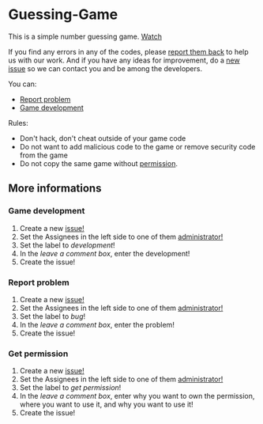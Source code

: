 # Guessing-Game
This is a simple number guessing game.
<a href="https://jsoftver.github.io/Guessing-Game/">Watch</a>

If you find any errors in any of the codes, please <a href="#reportProblem">report them back</a> to help us with our work. And if you have any ideas for improvement, do a <a href="#gameDev">new issue</a> so we can contact you and be among the developers.

You can:
- <lu><a href="#reportProblem">Report problem</a></lu>
- <lu><a href="#gameDev">Game development</a></lu>

Rules:
- Don't hack, don't cheat outside of your game code
- Do not want to add malicious code to the game or remove security code from the game
- Do not copy the same game without <a href="#permit">permission</a>.

## More informations

<h3 id="gameDev">Game development</h3>

1. Create a new [issue!](https://github.com/JSoftver/Guessing-Game/issues/new)
2. Set the Assignees in the left side to one of them [administrator!](https://github.com/JSoftver/Welcome/blob/main/README.md#adminList)
3. Set the label to _development_!
4. In the _leave a comment box_, enter the development!
5. Create the issue!

<h3 id="reportProblem">Report problem</h3>

1. Create a new [issue!](https://github.com/JSoftver/Guessing-Game/issues/new)
2. Set the Assignees in the left side to one of them [administrator!](https://github.com/JSoftver/Welcome/blob/main/README.md#adminList)
3. Set the label to _bug_!
4. In the _leave a comment box_, enter the problem!
5. Create the issue!

<h3 id="permit">Get permission</h3>

1. Create a new [issue!](https://github.com/JSoftver/Guessing-Game/issues/new)
2. Set the Assignees in the left side to one of them [administrator!](https://github.com/JSoftver/Welcome/blob/main/README.md#adminList)
3. Set the label to _get permission_!
4. In the _leave a comment box_, enter why you want to own the permission, where you want to use it, and why you want to use it!
5. Create the issue!
